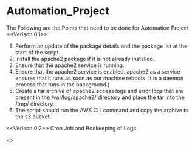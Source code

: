 # Automation_Project

The Following are the Points that need to be done for Automation Project
<<Verison 0.1>>

1.	Perform an update of the package details and the package list at the start of the script.
2.	Install the apache2 package if it is not already installed.
3.	Ensure that the apache2 service is running. 
4.	Ensure that the apache2 service is enabled.  apache2 as a service ensures that it runs as soon as our machine reboots. It is a daemon process that runs in the background.)
5.	Create a tar archive of apache2 access logs and error logs that are present in the /var/log/apache2/ directory and place the tar into the /tmp/ directory.
6.	The script should run the AWS CLI command and copy the archive to the s3 bucket. 

<<Verison 0.2>>
Cron Job and Bookeeping of Logs.

<<End of Readme >>
